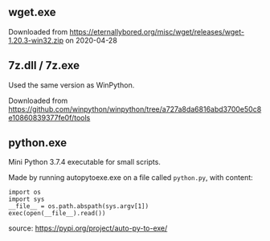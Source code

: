 ## wget.exe

Downloaded from https://eternallybored.org/misc/wget/releases/wget-1.20.3-win32.zip on 2020-04-28

## 7z.dll / 7z.exe
Used the same version as WinPython.

Downloaded from https://github.com/winpython/winpython/tree/a727a8da6816abd3700e50c8e10860839377fe0f/tools

## python.exe
Mini Python 3.7.4 executable for small scripts.

Made by running autopytoexe.exe on a file called `python.py`, with content:
```
import os
import sys
__file__ = os.path.abspath(sys.argv[1])
exec(open(__file__).read())
```

source: https://pypi.org/project/auto-py-to-exe/
